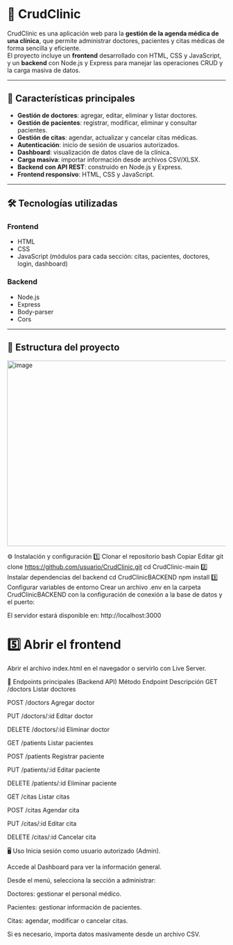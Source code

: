 # 🏥 CrudClinic

CrudClinic es una aplicación web para la **gestión de la agenda médica de una clínica**, que permite administrar doctores, pacientes y citas médicas de forma sencilla y eficiente.  
El proyecto incluye un **frontend** desarrollado con HTML, CSS y JavaScript, y un **backend** con Node.js y Express para manejar las operaciones CRUD y la carga masiva de datos.

---

## 🚀 Características principales

- **Gestión de doctores**: agregar, editar, eliminar y listar doctores.
- **Gestión de pacientes**: registrar, modificar, eliminar y consultar pacientes.
- **Gestión de citas**: agendar, actualizar y cancelar citas médicas.
- **Autenticación**: inicio de sesión de usuarios autorizados.
- **Dashboard**: visualización de datos clave de la clínica.
- **Carga masiva**: importar información desde archivos CSV/XLSX.
- **Backend con API REST**: construido en Node.js y Express.
- **Frontend responsivo**: HTML, CSS y JavaScript.

---

## 🛠️ Tecnologías utilizadas

### **Frontend**
- HTML
- CSS
- JavaScript (módulos para cada sección: citas, pacientes, doctores, login, dashboard)

### **Backend**
- Node.js
- Express
- Body-parser
- Cors

---

## 📂 Estructura del proyecto

<img width="538" height="428" alt="image" src="https://github.com/user-attachments/assets/eeec98a5-7eea-4a6a-a411-faeee7edb0f1" />

    
⚙️ Instalación y configuración
1️⃣ Clonar el repositorio
bash
Copiar
Editar
git clone https://github.com/usuario/CrudClinic.git
cd CrudClinic-main
2️⃣ Instalar dependencias del backend
cd CrudClinicBACKEND
npm install
3️⃣ Configurar variables de entorno
Crear un archivo .env en la carpeta CrudClinicBACKEND con la configuración de conexión a la base de datos y el puerto:

El servidor estará disponible en:
http://localhost:3000

# 5️⃣ Abrir el frontend
Abrir el archivo index.html en el navegador o servirlo con Live Server.

📌 Endpoints principales (Backend API)
Método	Endpoint	Descripción
GET	/doctors	Listar doctores


POST	/doctors	Agregar doctor


PUT	/doctors/:id	Editar doctor


DELETE	/doctors/:id	Eliminar doctor


GET	/patients	Listar pacientes


POST	/patients	Registrar paciente


PUT	/patients/:id	Editar paciente


DELETE	/patients/:id	Eliminar paciente


GET	/citas	Listar citas


POST	/citas	Agendar cita


PUT	/citas/:id	Editar cita


DELETE	/citas/:id	Cancelar cita



🖥️ Uso
Inicia sesión como usuario autorizado (Admin).

Accede al Dashboard para ver la información general.

Desde el menú, selecciona la sección a administrar:

Doctores: gestionar el personal médico.

Pacientes: gestionar información de pacientes.

Citas: agendar, modificar o cancelar citas.

Si es necesario, importa datos masivamente desde un archivo CSV.

